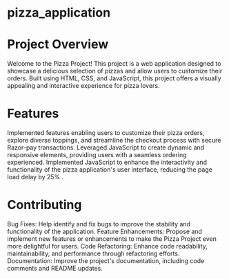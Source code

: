 # pizza_application
# Project Overview
Welcome to the Pizza Project! This project is a web application designed to showcase a delicious selection of pizzas and allow users to customize their orders. Built using HTML, CSS, and JavaScript, this project offers a visually appealing and interactive experience for pizza lovers.
# Features 
Implemented features enabling users to customize their pizza orders, explore diverse toppings, and streamline the checkout process with secure Razor-pay transactions. Leveraged JavaScript to create dynamic and responsive elements, providing users with a seamless ordering experienced. Implemented JavaScript to enhance the interactivity and functionality of the pizza application's user interface, reducing the page load delay by 25% .
# Contributing
Bug Fixes: Help identify and fix bugs to improve the stability and functionality of the application.
Feature Enhancements: Propose and implement new features or enhancements to make the Pizza Project even more delightful for users.
Code Refactoring: Enhance code readability, maintainability, and performance through refactoring efforts.
Documentation: Improve the project's documentation, including code comments and README updates.
